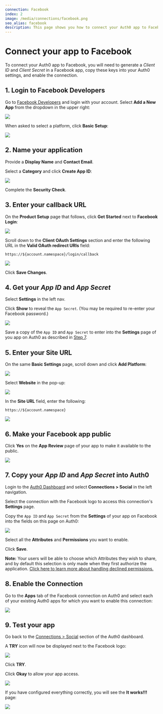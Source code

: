 ```yaml
---
connection: Facebook
index: 2
image: /media/connections/facebook.png
seo_alias: facebook
description: This page shows you how to connect your Auth0 app to Facebook. You will need to generate keys, copy these into your Auth0 settings, and enable the connection.
---
```


# Connect your app to Facebook

To connect your Auth0 app to Facebook, you will need to generate a *Client ID* and *Client Secret* in a Facebook app, copy these keys into your Auth0 settings, and enable the connection.

## 1. Login to Facebook Developers

Go to [Facebook Developers](https://developers.facebook.com) and login with your account. Select **Add a New App** from the dropdown in the upper right:

![](/media/articles/connections/social/facebook/facebook-1.png)

When asked to select a platform, click **Basic Setup**:

![](/media/articles/connections/social/facebook/facebook-1a.png)

## 2. Name your application

Provide a **Display Name** and **Contact Email**.

Select a **Category** and click **Create App ID**:

![](/media/articles/connections/social/facebook/facebook-2.png)

Complete the **Security Check**.

## 3. Enter your callback URL

On the **Product Setup** page that follows, click **Get Started** next to **Facebook Login**:

![](/media/articles/connections/social/facebook/facebook-3.png)

Scroll down to the **Client OAuth Settings** section and enter the following URL in the **Valid OAuth redirect URIs** field:

`https://${account.namespace}/login/callback`

![](/media/articles/connections/social/facebook/facebook-3a.png)

Click **Save Changes**.

## 4. Get your *App ID* and *App Secret*

Select **Settings** in the left nav.

Click **Show** to reveal the `App Secret`. (You may be required to re-enter your Facebook password.)

![](/media/articles/connections/social/facebook/facebook-4.png)

Save a copy of the `App ID` and `App Secret` to enter into the **Settings** page of you app on Auth0 as described in [Step 7](#7-copy-your-app-id-and-app-secret-into-auth0).

## 5. Enter your Site URL

On the same **Basic Settings** page, scroll down and click **Add Platform**:

![](/media/articles/connections/social/facebook/facebook-4a.png)

Select **Website** in the pop-up:

![](/media/articles/connections/social/facebook/facebook-4b.png)

In the **Site URL** field, enter the following:

`https://${account.namespace}`

![](/media/articles/connections/social/facebook/facebook-4c.png)

## 6. Make your Facebook app public

Click **Yes** on the **App Review** page of your app to make it available to the public.

![](/media/articles/connections/social/facebook/facebook-5.png)

## 7. Copy your *App ID* and *App Secret* into Auth0

Login to the [Auth0 Dashboard](${uiURL}) and select **Connections > Social** in the left navigation.

Select the connection with the Facebook logo to access this connection's **Settings** page.

Copy the `App ID` and `App Secret` from the **Settings** of your app on Facebook into the fields on this page on Auth0:

![](/media/articles/connections/social/facebook/facebook-6.png)

Select all the **Attributes** and **Permissions** you want to enable.

Click **Save**.

**Note:** Your users will be able to choose which Attributes they wish to share, and by default this selection is only made when they first authorize the application. [Click here to learn more about handling declined permissions.](/connections/social/reprompt-permissions)

## 8. Enable the Connection

Go to the **Apps** tab of the Facebook connection on Auth0 and select each of your existing Auth0 apps for which you want to enable this connection:

![](/media/articles/connections/social/facebook/facebook-7.png)

## 9. Test your app

Go back to the [Connections > Social](${uiURL}/#/conncetions/social) section of the Auth0 dashboard.

A **TRY** icon will now be displayed next to the Facebook logo:

![](/media/articles/connections/social/facebook/facebook-8.png)

Click **TRY**.

Click **Okay** to allow your app access.

![](/media/articles/connections/social/facebook/facebook-8a.png)

If you have configured everything correctly, you will see the **It works!!!** page:

![](/media/articles/connections/social/facebook/facebook-8b.png)

